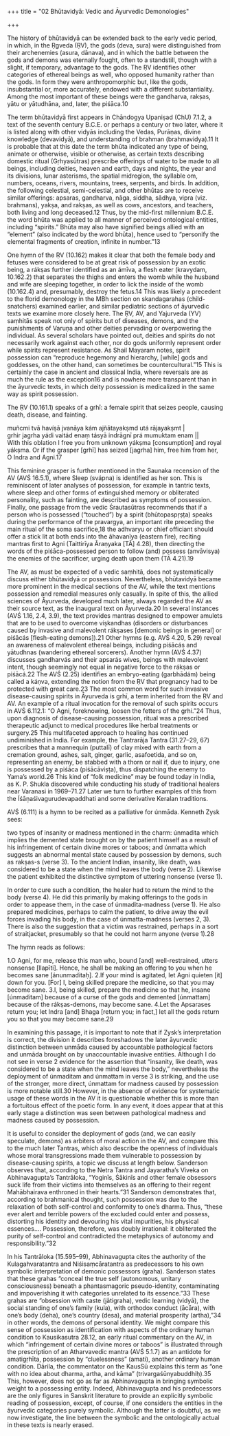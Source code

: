 +++
title = "02 Bhūtavidyā: Vedic and Āyurvedic Demonologies"

+++

The history of bhūtavidyā can be extended back to the early vedic period, in which, in the Ṛgveda (ṚV), the gods (deva, sura) were distinguished from their archenemies (asura, dānava), and in which the battle between the gods and demons was eternally fought, often to a standstill, though with a slight, if temporary, advantage to the gods. The ṚV identifies other categories of ethereal beings as well, who opposed humanity rather than the gods. In form they were anthropomorphic but, like the gods, insubstantial or, more accurately, endowed with a different substantiality. Among the most important of these beings were the gandharva, rakṣas, yātu or yātudhāna, and, later, the piśāca.10

The term bhūtavidyā first appears in Chāndogya Upaniṣad (ChU) 7.1.2, a text of the seventh century B.C.E. or perhaps a century or two later, where it is listed along with other vidyās including the Vedas, Purāṇas, divine knowledge (devavidyā), and understanding of brahman (brahmavidya).11 It is probable that at this date the term bhūta indicated any type of being, animate or otherwise, visible or otherwise, as certain texts describing domestic ritual (Gṛhyasūtras) prescribe offerings of water to be made to all beings, including deities, heaven and earth, days and nights, the year and its divisions, lunar asterisms, the spatial midregion, the syllable om, numbers, oceans, rivers, mountains, trees, serpents, and birds. In addition, the following celestial, semi-celestial, and other bhūtas are to receive similar offerings: apsaras, gandharva, nāga, siddha, sādhya, vipra (viz. brahmans), yakṣa, and rakṣas, as well as cows, ancestors, and teachers, both living and long deceased.12 Thus, by the mid-first millennium B.C.E. the word bhūta was applied to all manner of perceived ontological entities, including “spirits.” Bhūta may also have signified beings allied with an “element” (also indicated by the word bhūta), hence used to “personify the elemental fragments of creation, infinite in number.”13

One hymn of the ṚV (10.162) makes it clear that both the female body and fetuses were considered to be at great risk of possession by an exotic being, a rákṣas further identified as an ámīva, a flesh eater (kravydam, 10.162.2) that separates the thighs and enters the womb while the husband and wife are sleeping together, in order to lick the inside of the womb (10.162.4) and, presumably, destroy the fetus.14 This was likely a precedent to the florid demonology in the MBh section on skandagarahas (child-snatchers) examined earlier, and similar pediatric sections of āyurvedic texts we examine more closely here. The ṚV, AV, and Yajurveda (YV) saṃhitās speak not only of spirits but of diseases, demons, and the punishments of Varuṇa and other deities pervading or overpowering the individual. As several scholars have pointed out, deities and spirits do not necessarily work against each other, nor do gods uniformly represent order while spirits represent resistance. As Shail Mayaram notes, spirit possession can “reproduce hegemony and hierarchy, [while] gods and goddesses, on the other hand, can sometimes be countercultural.”15 This is certainly the case in ancient and classical India, where reversals are as much the rule as the exception16 and is nowhere more transparent than in the āyurvedic texts, in which deity possession is medicalized in the same way as spirit possession.

The ṚV (10.161.1) speaks of a grhī: a female spirit that seizes people, causing death, disease, and fainting.

muñcmi tvā havíṣā jvanāya kám ajñātayakṣmd utá rājayakṣmt |  
grhir jagrha yádi vaitád enaṃ tásyā indrāgnī prá mumuktam enam ||  
With this oblation I free you from unknown yákṣma [consumption] and royal yákṣma. Or if the grasper [grhī] has seized [jagrha] him, free him from her, O Indra and Agni.17

This feminine grasper is further mentioned in the Saunaka recension of the AV (AVŚ 16.5.1), where Sleep (svápna) is identified as her son. This is reminiscent of later analyses of possession, for example in tantric texts, where sleep and other forms of extinguished memory or obliterated personality, such as fainting, are described as symptoms of possession. Finally, one passage from the vedic Śrautasūtras recommends that if a person who is possessed (“touched”) by a spirit (bhūtopaspṛṣṭa) speaks during the performance of the pravargya, an important rite preceding the main ritual of the soma sacrifice,18 the adhvaryu or chief officiant should offer a stick lit at both ends into the āhavanīya (eastern fire), reciting mantras first to Agni (Taittirīya Āraṇyaka [TĀ] 4.28), then directing the words of the piśāca-possessed person to follow (and) possess (anvāvisya) the enemies of the sacrificer, urging death upon them (TĀ 4.21).19

The AV, as must be expected of a vedic saṃhitā, does not systematically discuss either bhūtavidyā or possession. Nevertheless, bhūtavidyā became more prominent in the medical sections of the AV, while the text mentions possession and remedial measures only casually. In spite of this, the allied sciences of Āyurveda, developed much later, always regarded the AV as their source text, as the inaugural text on Āyurveda.20 In several instances (AVŚ 1.16, 2.4, 3.9), the text provides mantras designed to empower amulets that are to be used to overcome víṣkandhas (disorders or disturbances caused by invasive and malevolent rákṣases [demonic beings in general] or piśācás [flesh-eating demons]).21 Other hymns (e.g. AVŚ 4.20, 5.29) reveal an awareness of malevolent ethereal beings, including piśācás and yātudhnas (wandering ethereal sorcerers). Another hymn (AVŚ 4.37) discusses gandharvás and their apsarás wives, beings with malevolent intent, though seemingly not equal in negative force to the rákṣas or piśācá.22 The AVŚ (2.25) identifies an embryo-eating (garbhādám) being called a káṇva, extending the notion from the ṚV that pregnancy had to be protected with great care.23 The most common word for such invasive disease-causing spirits in Āyurveda is grhī, a term inherited from the ṚV and AV. An example of a ritual invocation for the removal of such spirits occurs in AVŚ 6.112.1: “O Agni, foreknowing, loosen the fetters of the grhi.”24 Thus, upon diagnosis of disease-causing possession, ritual was a prescribed therapeutic adjunct to medical procedures like herbal treatments or surgery.25 This multifaceted approach to healing has continued undiminished in India. For example, the Tantrarāja Tantra (31.27–29, 67) prescribes that a mannequin (puttalī) of clay mixed with earth from a cremation ground, ashes, salt, ginger, garlic, asafoetida, and so on, representing an enemy, be stabbed with a thorn or nail if, due to injury, one is possessed by a piśāca (piśācāviṣṭa), thus dispatching the enemy to Yama’s world.26 This kind of “folk medicine” may be found today in India, as K. P. Shukla discovered while conducting his study of traditional healers near Varanasi in 1969–71.27 Later we turn to further examples of this from the Īśāṉaśivagurudevapaddhati and some derivative Keralan traditions.

AVŚ (6.111) is a hymn to be recited as a palliative for únmāda. Kenneth Zysk sees:

two types of insanity or madness mentioned in the charm: únmadita which implies the demented state brought on by the patient himself as a result of his infringement of certain divine mores or taboos; and únmatta which suggests an abnormal mental state caused by possession by demons, such as rakṣas-s (verse 3). To the ancient Indian, insanity, like death, was considered to be a state when the mind leaves the body (verse 2). Likewise the patient exhibited the distinctive symptom of uttering nonsense (verse 1).

In order to cure such a condition, the healer had to return the mind to the body (verse 4). He did this primarily by making offerings to the gods in order to appease them, in the case of únmadita-madness (verse 1). He also prepared medicines, perhaps to calm the patient, to drive away the evil forces invading his body, in the case of únmatta-madness (verses 2, 3). There is also the suggestion that a victim was restrained, perhaps in a sort of straitjacket, presumably so that he could not harm anyone (verse 1).28

The hymn reads as follows:


1.O Agni, for me, release this man who, bound [and] well-restrained, utters nonsense [llapīti]. Hence, he shall be making an offering to you when he becomes sane [ánunmaditaḥ].
2.If your mind is agitated, let Agni quieten [it] down for you. [For] I, being skilled prepare the medicine, so that you may become sane.
3.I, being skilled, prepare the medicine so that he, insane [únmaditam] because of a curse of the gods and demented [únmattam] because of the rákṣas-demons, may become sane.
4.Let the Apsarases return you; let Indra [and] Bhaga [return you; in fact,] let all the gods return you so that you may become sane.29

In examining this passage, it is important to note that if Zysk’s interpretation is correct, the division it describes foreshadows the later āyurvedic distinction between unmāda caused by accountable pathological factors and unmāda brought on by unaccountable invasive entities. Although I do not see in verse 2 evidence for the assertion that “insanity, like death, was considered to be a state when the mind leaves the body,” nevertheless the deployment of únmaditam and únmattam in verse 3 is striking, and the use of the stronger, more direct, únmattam for madness caused by possession is more notable still.30 However, in the absence of evidence for systematic usage of these words in the AV it is questionable whether this is more than a fortuitous effect of the poetic form. In any event, it does appear that at this early stage a distinction was seen between pathological madness and madness caused by possession.

It is useful to consider the deployment of gods (and, we can easily speculate, demons) as arbiters of moral action in the AV, and compare this to the much later Tantras, which also describe the openness of individuals whose moral transgressions made them vulnerable to possession by disease-causing spirits, a topic we discuss at length below. Sanderson observes that, according to the Netra Tantra and Jayaratha’s Viveka on Abhinavagupta’s Tantrāloka, “Yoginīs, Śākinīs and other female obsessors suck life from their victims into themselves as an offering to their regent Mahābhairava enthroned in their hearts.”31 Sanderson demonstrates that, according to brahmanical thought, such possession was due to the relaxation of both self-control and conformity to one’s dharma. Thus, “these ever alert and terrible powers of the excluded could enter and possess, distorting his identity and devouring his vital impurities, his physical essences.… Possession, therefore, was doubly irrational: it obliterated the purity of self-control and contradicted the metaphysics of autonomy and responsibility.”32

In his Tantrāloka (15.595–99), Abhinavagupta cites the authority of the Kulagahvaratantra and Niśisaṃcāratantra as predecessors to his own symbolic interpretation of demonic possessors (graha). Sanderson states that these grahas “conceal the true self (autonomous, unitary consciousness) beneath a phantasmagoric pseudo-identity, contaminating and impoverishing it with categories unrelated to its essence.”33 These grahas are “obsession with caste (jātigraha), vedic learning (vidyā), the social standing of one’s family (kula), with orthodox conduct (ācāra), with one’s body (deha), one’s country (desa), and material prosperity (artha),”34 in other words, the demons of personal identity. We might compare this sense of possession as identification with aspects of the ordinary human condition to Kausikasutra 28.12, an early ritual commentary on the AV, in which “infringement of certain divine mores or taboos” is illustrated through the prescription of an Atharvavedic mantra (AVŚ 5.1.7) as an antidote for amatigṛhīta, possession by “cluelessness” (amati), another ordinary human condition. Dārila, the commentator on the KausSū explains this term as “one with no idea about dharma, artha, and kāma” (trivargaśūnyabuddhiḥ).35 This, however, does not go as far as Abhinavagupta in bringing symbolic weight to a possessing entity. Indeed, Abhinavagupta and his predecessors are the only figures in Sanskrit literature to provide an explicitly symbolic reading of possession, except, of course, if one considers the entities in the āyurvedic categories purely symbolic. Although the latter is doubtful, as we now investigate, the line between the symbolic and the ontologically actual in these texts is nearly erased.
